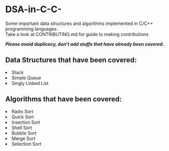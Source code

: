 # DSA-in-C-C-
Some important data structures and algorithms implemented in C/C++ programming languages. <br>
Take a look at CONTRIBUTING.md for guide to making contributions <br>

<strong><i>Please avoid duplicacy, don't add stuffs that have already been covered.</i></strong>

<h2>Data Structures that have been covered:</h2>
  <li>Stack</li>
  <li>Simple Queue</li>
  <li>Singly Linked List</li>



<h2>Algorithms that have been covered:</h2>
<li>Radix Sort</li>
<li>Quick Sort</li>
<li>Insertion Sort</li>
<li>Shell Sort</li>
<li>Bubble Sort</li>
<li>Merge Sort</li>
<li>Selection Sort</li>
